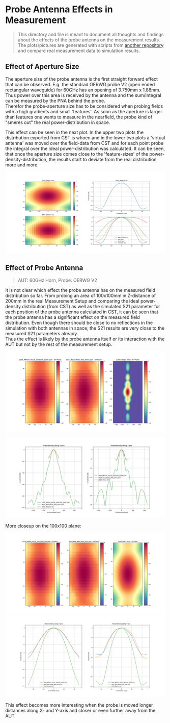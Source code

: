 # Probe Antenna Effects in Measurement
> This directory and file is meant to document all thoughts and findings about the effects of the probe antenna 
> on the measurement results. The plots/pictures are generated with scripts from [another repository](https://github.com/NilsBade/Projektarbeit-E3/tree/master/CST%20Python%20Sim)
> and compare real measurement data to simulation results.

## Effect of Aperture Size
The aperture size of the probe antenna is the first straight forward effect that can be observed.
E.g. the standrad OERWG probe V2 (open ended rectangular waveguide) for 60GHz has an opening of 3.759mm x 1.88mm.
Thus power over this area is received by the antenna and the sum/integral can be measured by the PNA behind the probe.  
Therefor the probe-aperture size has to be considered when probing fields with a high gradients and small 'features'.
As soon as the aperture is larger than features one wants to measure in the nearfield, the probe kind of "smeres out" the
real power-distribution in space.

This effect can be seen in the next plot. In the upper two plots the distribution exported from CST is whoen and in
the lower two plots a 'virtual antenna' was moved over the field-data from CST and for each point probe the integral 
over the ideal power-distribution was calculated. It can be seen, that once the aperture size comes close to the
'feature-sizes' of the power-density-distribution, the results start to deviate from the real distribution more and more.

![ApertureSizeEffect-VirtualAntenna](/docs/Probe%20Antenna%20Effects/Figures/Math_Integral_Probe_effect_at_Z200.png)

## Effect of Probe Antenna
> AUT: 60GHz Horn, Probe: OERWG V2

It is not clear which effect the probe antenna has on the measured field distribution so far.
From probing an area of 100x100mm in Z-distance of 200mm in the real Measurement Setup and comparing the ideal 
power-density distribution (from CST) as well as the simulated S21 parameter for each position of the probe antenna 
calculated in CST, it can be seen that the probe antenna has a significant effect on the measured field distribution.
Even though there should be close to no reflections in the simulation with both antennas in space, the S21 results are
very close to the measured S21 parameters already.  
Thus the effect is likely by the probe antenna itself or its interaction with the AUT but not by the rest of the 
measurement setup.  

![Sim1000_Meas0014_FieldZ200_Heatmaps_over_available_Planes.png](/docs/Probe%20Antenna%20Effects/Figures/Sim1000_Meas0014_FieldZ200_Heatmaps_over_available_Planes.png)

![Sim1000_Meas0014_FieldZ200_Lineplots_Along_X_and_Y_axis.png](/docs/Probe%20Antenna%20Effects/Figures/Sim1000_Meas0014_FieldZ200_Lineplots_Along_X_and_Y_axis.png)

More closeup on the 100x100 plane:

![Sim1000_Meas0014_FieldZ200_Closeup_Heatmaps_over_available_Planes.png](/docs/Probe%20Antenna%20Effects/Figures/Sim1000_Meas0014_FieldZ200_Closeup_Heatmaps_over_available_Planes.png)
![Sim1000_Meas0014_FieldZ200_Closeup_Lineplots_Along_X_and_Y_axis.png](/docs/Probe%20Antenna%20Effects/Figures/Sim1000_Meas0014_FieldZ200_Closeup_Lineplots_Along_X_and_Y_axis.png)

This effect becomes more interesting when the probe is moved longer distances along X- and Y-axis and closer or even 
further away from the AUT.